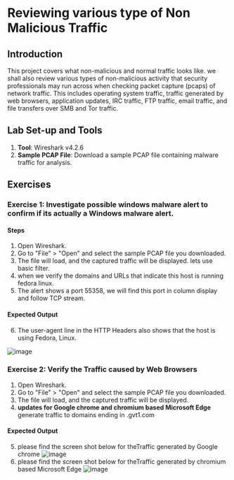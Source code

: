 # Reviewing various type of Non Malicious Traffic

## Introduction
This project covers what non-malicious and normal traffic looks like. we shall also review various types of non-malicious activity that security professionals may run across when checking packet capture (pcaps) of network traffic. This includes operating system traffic, traffic generated by web browsers, application updates, IRC traffic, FTP traffic, email traffic, and file transfers over SMB and Tor traffic.

## Lab Set-up and Tools

1. **Tool**: Wireshark v4.2.6
2. **Sample PCAP File**: Download a sample PCAP file containing malware traffic for analysis.

## Exercises

### Exercise 1: Investigate possible windows malware alert to confirm if its actually a Windows malware alert.

#### Steps

1. Open Wireshark.
2. Go to "File" > "Open" and select the sample PCAP file you downloaded.
3. The file will load, and the captured traffic will be displayed. lets use basic filter.
4. when we verify the domains and URLs that indicate this host is running fedora linux.
5. The alert shows a port 55358, we will find this port in column display and follow TCP stream.

#### Expected Output

6. The user-agent line in the HTTP Headers also shows that the host is using Fedora, Linux.

![image](https://github.com/user-attachments/assets/391a8abf-ee7a-4981-a2d7-974be490a199)


### Exercise 2: Verify the Traffic caused by Web Browsers

1. Open Wireshark.
2. Go to "File" > "Open" and select the sample PCAP file you downloaded.
3. The file will load, and the captured traffic will be displayed.
4. **updates for Google chrome and chromium based Microsoft Edge** generate traffic to domains ending in .gvt1.com

#### Expected Output
5. please find the screen shot below for theTraffic generated by Google chrome 
    ![image](https://github.com/user-attachments/assets/7143c9f0-81dc-49ea-a83d-737ed86ecfaa)
6. please find the screen shot below for theTraffic generated by chromium based Microsoft Edge
   ![image](https://github.com/user-attachments/assets/a688ccd2-7b2f-429e-81c4-7158dd99b86e)



